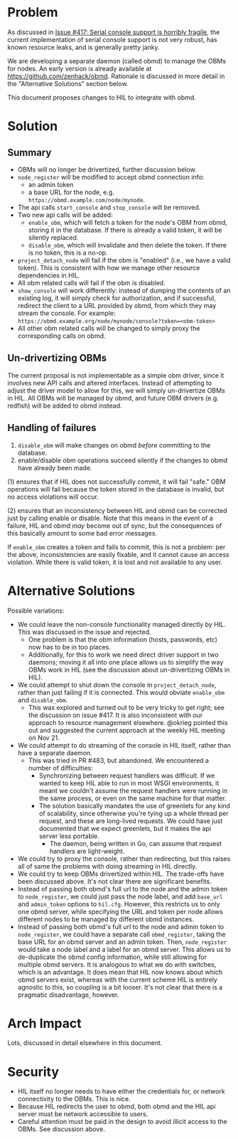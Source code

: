# Problem

As discussed in [Issue #417: Serial console support is horribly
fragile][417], the current implementation of serial console support is
not very robust, has known resource leaks, and is generally pretty
janky.

We are developing a separate daemon (called obmd) to manage
the OBMs for nodes. An early version is already available at
<https://github.com/zenhack/obmd>. Rationale is discussed in more detail
in the "Alternative Solutions" section below.

This document proposes changes to HIL to integrate with obmd.

# Solution

## Summary

* OBMs will no longer be drivertized, further discussion below.
* `node_register` will be modified to accept obmd connection info:
  * an admin token
  * a base URL for the node, e.g.
    `https://obmd.example.com/node/mynode`.
* The api calls `start_console` and `stop_console` will be removed.
* Two new api calls will be added:
  * `enable_obm`, which will fetch a token for the node's OBM
     from obmd, storing it in the database. If there is already
     a valid token, it will be silently replaced.
  * `disable_obm`, which will invalidate and then delete the token.
    If there is no token, this is a no-op.
* `project_detach_node` will fail if the obm is "enabled" (i.e., we
  have a valid token). This is consistent with how we manage other
  resource dependencies in HIL.
* All obm related calls will fail if the obm is disabled.
* `show_console` will work differently: instead of dumping the contents
  of an existing log, it will simply check for authorization, and if
  successful, redirect the client to a URL provided by obmd, from which
  they may stream the console. For example:
  `https://obmd.example.org/node/mynode/console?token=<obm-token>`
* All other obm related calls will be changed to simply proxy the
  corresponding calls on obmd.

## Un-drivertizing OBMs

The current proposal is not implementable as a simple obm driver, since
it involves new API calls and altered interfaces. Instead of attempting
to adjust the driver model to allow for this, we will simply
un-drivertize OBMs in HIL. All OBMs will be managed by obmd, and future
OBM drivers (e.g. redfish) will be added to obmd instead.

## Handling of failures

1. `disable_obm` will make changes on obmd *before* committing to the database.
2. enable/disable obm operations succeed silently if the changes to obmd have
   already been made.

(1) ensures that if HIL does not successfully commit, it will fail
"safe." OBM operations will fail because the token stored in the
database is invalid, but no access violations will occur.

(2) ensures that an inconsistency between HIL and obmd can be corrected
just by calling enable or disable. Note that this means in the event of
a failure, HIL and obmd *may* become out of sync, but the consequences
of this basically amount to some bad error messages.

If `enable_obm` creates a token and fails to commit, this is not a problem:
per the above, inconsistencies are easily fixable, and it cannot cause
an access violation. While there is valid token, it is lost and not
available to any user.

# Alternative Solutions

Possible variations:

* We could leave the non-console functionality managed directly by HIL.
  This was discussed in the issue and rejected.
  * One problem is that the obm information (hosts, passwords, etc) now
    has to be in too places.
  * Additionally, for this to work we need direct driver support in two
    daemons; moving it all into one place allows us to simplify the way
    OBMs work in HIL (see the discussion about un-drivertizing OBMs in
    HIL).
* We could attempt to shut down the console in `project_detach_node`,
  rather than just failing if it is connected. This would obviate
  `enable_obm` and `disable_obm`.
  * This was explored and turned out to be very tricky to get right; see
    the discussion on issue #417. It is also inconsistent with our
    approach to resource management elsewhere. @okrieg pointed this out
    and suggested the current approach at the weekly HIL meeting on Nov
    21.
* We could attempt to do streaming of the console in HIL itself, rather
  than have a separate daemon.
  * This was tried in PR #483, but abandoned. We encountered a number of
    difficulties:
    * Synchronizing between request handlers was difficult. If we wanted
      to keep HIL able to run in most WSGI environments, it meant we
      couldn't assume the request handlers were running in the same
      process, or even on the same machine for that matter.
    * The solution basically mandates the use of greenlets for any kind
      of scalability, since otherwise you're tying up a whole thread per
      request, and these are long-lived requests. We could have just
      documented that we expect greenlets, but it makes the api server less
      portable.
      * The daemon, being written in Go, can assume that request
        handlers are light-weight.
* We could try to proxy the console, rather than redirecting, but this
  raises all of same the problems with doing streaming in HIL directly.
* We could try to keep OBMs drivertized within HIL. The trade-offs have
  been discussed above. It's not clear there are significant benefits.
* Instead of passing both obmd's full url to the node and the admin
  token to `node_register`, we could just pass the node label, and add
  `base_url` and `admin_token` options to `hil.cfg`. However, this
  restricts us to only one obmd server, while specifying the URL and
  token per node allows different nodes to be managed by different obmd
  instances.
* Instead of passing both obmd's full url to the node and admin token to
  `node_register`, we could have a separate call `obmd_register`, taking
  the base URL for an obmd server and an admin token. Then,
  `node_register` would take a node label and a label for an obmd
  server. This allows us to de-duplicate the obmd config information,
  while still allowing for multiple obmd servers. It is analogous to
  what we do with switches, which is an advantage. It does mean that HIL
  now knows about which obmd servers exist, whereas with the current
  scheme HIL is entirely agnostic to this, so coupling is a bit looser.
  It's not clear that there is a pragmatic disadvantage, however.

# Arch Impact

Lots, discussed in detail elsewhere in this document.

# Security

* HIL itself no longer needs to have either the credentials for, or
  network connectivity to the OBMs. This is nice.
* Because HIL redirects the user to obmd, both obmd and the HIL api server
  must be network accessible to users.
* Careful attention must be paid in the design to avoid illicit access
  to the OBMs. See discussion above.

[417]: https://github.com/CCI-MOC/hil/issues/417
